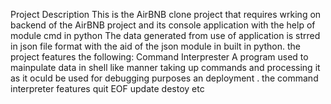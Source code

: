 Project Description
This is the AirBNB clone project that requires wrking on backend of the AirBNB project and its console application with the help of module cmd in python
The data generated from use of application is strred in json file format with the aid of the json module in built in python. the project features the following:
Command Interprester
A program used to mainpulate data in shell like manner taking up commands and processing it as it oculd be used for debugging purposes an deployment . the command interpreter features
quit
EOF
update
destoy etc
